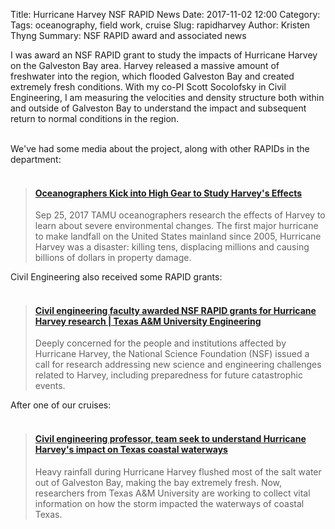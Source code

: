 Title: Hurricane Harvey NSF RAPID News
Date: 2017-11-02 12:00
Category:
Tags: oceanography, field work, cruise
Slug: rapidharvey
Author: Kristen Thyng
Summary: NSF RAPID award and associated news


I was award an NSF RAPID grant to study the impacts of Hurricane Harvey on the Galveston Bay area. Harvey released a massive amount of freshwater into the region, which flooded Galveston Bay and created extremely fresh conditions. With my co-PI Scott Socolofsky in Civil Engineering, I am measuring the velocities and density structure both within and outside of Galveston Bay to understand the impact and subsequent return to normal conditions in the region.
<br><br>

We've had some media about the project, along with other RAPIDs in the department:
<br><br>

<blockquote class="embedly-card"><h4><a href="https://geonews.tamu.edu//news/2017/09/rapid-grants-oceanography-harvey">Oceanographers Kick into High Gear to Study Harvey's Effects</a></h4><p>Sep 25, 2017 TAMU oceanographers research the effects of Harvey to learn about severe environmental changes. The first major hurricane to make landfall on the United States mainland since 2005, Hurricane Harvey was a disaster: killing tens, displacing millions and causing billions of dollars in property damage.</p></blockquote>
<script async src="//cdn.embedly.com/widgets/platform.js" charset="UTF-8"></script>


Civil Engineering also received some RAPID grants:
<br><br>

<blockquote class="embedly-card"><h4><a href="https://engineering.tamu.edu/news/2017/10/civil-engineering-faculty-awarded-nsf-rapid-grants-for-hurricane-harvey-research.html">Civil engineering faculty awarded NSF RAPID grants for Hurricane Harvey research | Texas A&M University Engineering</a></h4><p>Deeply concerned for the people and institutions affected by Hurricane Harvey, the National Science Foundation (NSF) issued a call for research addressing new science and engineering challenges related to Harvey, including preparedness for future catastrophic events.</p></blockquote>
<script async src="//cdn.embedly.com/widgets/platform.js" charset="UTF-8"></script>

After one of our cruises:
<br><br>

<blockquote class="embedly-card"><h4><a href="https://engineering.tamu.edu/news/2017/11/civil-engineering-professor-team-seek-to-understand-hurricane-harveys-impact-on-texas-coastal-waterways.html">Civil engineering professor, team seek to understand Hurricane Harvey's impact on Texas coastal waterways</a></h4><p>Heavy rainfall during Hurricane Harvey flushed most of the salt water out of Galveston Bay, making the bay extremely fresh. Now, researchers from Texas A&M University are working to collect vital information on how the storm impacted the waterways of coastal Texas.</p></blockquote>
<script async src="//cdn.embedly.com/widgets/platform.js" charset="UTF-8"></script>
